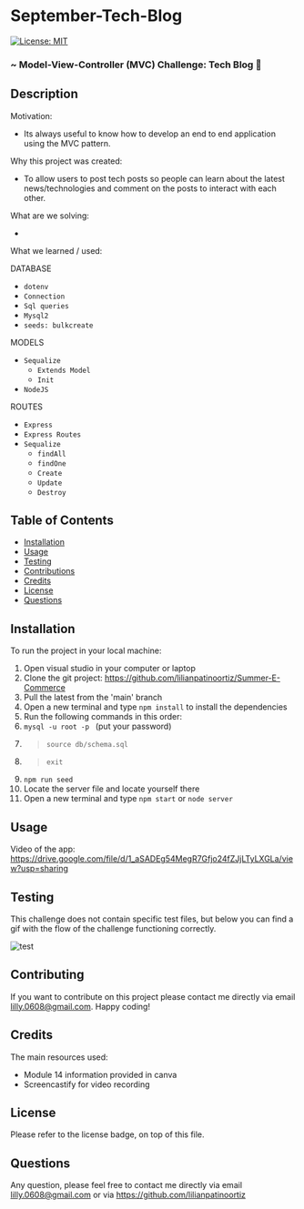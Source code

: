 # September-Tech-Blog

[![License: MIT](https://img.shields.io/badge/License-MIT-yellow.svg)](https://opensource.org/licenses/MIT)

### ~ Model-View-Controller (MVC) Challenge: Tech Blog 📝

## Description

Motivation:

- Its always useful to know how to develop an end to end application using the MVC pattern.

Why this project was created:

- To allow users to post tech posts so people can learn about the latest news/technologies and comment on the posts to interact with each other.

What are we solving:

-

What we learned / used:

DATABASE

- `dotenv`
- `Connection`
- `Sql queries`
- `Mysql2`
- `seeds: bulkcreate`

MODELS

- `Sequalize`
  - `Extends Model`
  - `Init`
- `NodeJS`

ROUTES

- `Express`
- `Express Routes`
- `Sequalize`
  - `findAll`
  - `findOne`
  - `Create`
  - `Update`
  - `Destroy`

## Table of Contents

- [Installation](#installation)
- [Usage](#usage)
- [Testing](#testing)
- [Contributions](#contributing)
- [Credits](#credits)
- [License](#license)
- [Questions](#questions)

## Installation

To run the project in your local machine:

1. Open visual studio in your computer or laptop
2. Clone the git project: https://github.com/lilianpatinoortiz/Summer-E-Commerce
3. Pull the latest from the 'main' branch
4. Open a new terminal and type `npm install` to install the dependencies
5. Run the following commands in this order:
6. `mysql -u root -p ` (put your password)
7. > `source db/schema.sql `
8. > `exit`
9. `npm run seed`
10. Locate the server file and locate yourself there
11. Open a new terminal and type `npm start` or `node server`

## Usage

Video of the app: https://drive.google.com/file/d/1_aSADEg54MegR7Gfjo24fZJjLTyLXGLa/view?usp=sharing

## Testing

This challenge does not contain specific test files, but below you can find a gif with the flow of the challenge functioning correctly.

![test](assets/img/gif.gif)

## Contributing

If you want to contribute on this project please contact me directly via email lilly.0608@gmail.com. Happy coding!

## Credits

The main resources used:

- Module 14 information provided in canva
- Screencastify for video recording

## License

Please refer to the license badge, on top of this file.

## Questions

Any question, please feel free to contact me directly via email lilly.0608@gmail.com or via https://github.com/lilianpatinoortiz

